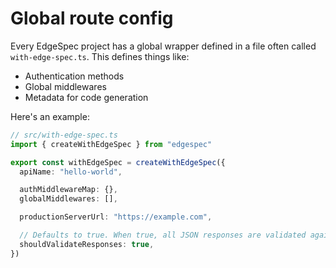 # Global route config

Every EdgeSpec project has a global wrapper defined in a file often called `with-edge-spec.ts`. This defines things like:

- Authentication methods
- Global middlewares
- Metadata for code generation

Here's an example:

```ts
// src/with-edge-spec.ts
import { createWithEdgeSpec } from "edgespec"

export const withEdgeSpec = createWithEdgeSpec({
  apiName: "hello-world",

  authMiddlewareMap: {},
  globalMiddlewares: [],

  productionServerUrl: "https://example.com",

  // Defaults to true. When true, all JSON responses are validated against the route's response schema.
  shouldValidateResponses: true,
})
```
